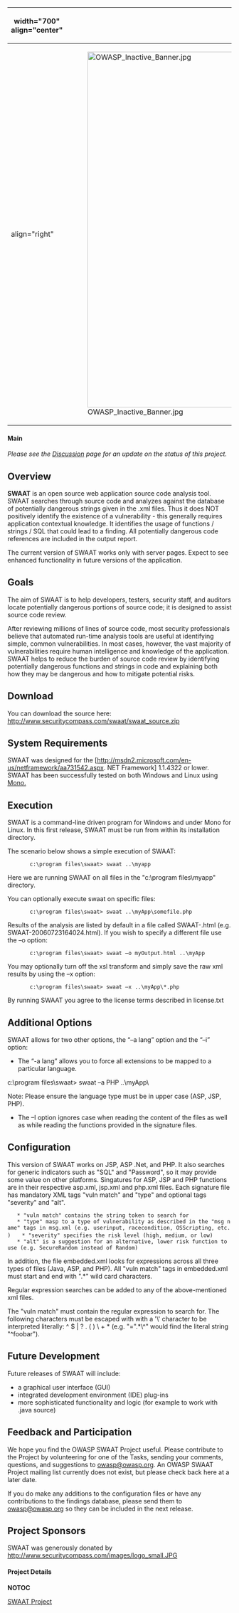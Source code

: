 <table>
<thead>
<tr class="header">
<th><p>width="700" align="center"</p></th>
<th><p><br />
</p></th>
<th><p>width="500" align="center"</p></th>
<th><p><br />
</p></th>
</tr>
</thead>
<tbody>
<tr class="odd">
<td><p>align="right"</p></td>
<td><figure>
<img src="OWASP_Inactive_Banner.jpg" title="OWASP_Inactive_Banner.jpg" alt="OWASP_Inactive_Banner.jpg" width="800" /><figcaption>OWASP_Inactive_Banner.jpg</figcaption>
</figure></td>
<td><p>align="right"</p></td>
<td></td>
</tr>
</tbody>
</table>

#### Main

*Please see the [Discussion]({{TALKPAGENAME}} "wikilink") page for an
update on the status of this project.*

## Overview

**SWAAT** is an open source web application source code analysis tool.
SWAAT searches through source code and analyzes against the database of
potentially dangerous strings given in the .xml files. Thus it does NOT
positively identify the existence of a vulnerability - this generally
requires application contextual knowledge. It identifies the usage of
functions / strings / SQL that could lead to a finding. All potentially
dangerous code references are included in the output report.

The current version of SWAAT works only with server pages. Expect to see
enhanced functionality in future versions of the application.

## Goals

The aim of SWAAT is to help developers, testers, security staff, and
auditors locate potentially dangerous portions of source code; it is
designed to assist source code review.

After reviewing millions of lines of source code, most security
professionals believe that automated run-time analysis tools are useful
at identifying simple, common vulnerabilities. In most cases, however,
the vast majority of vulnerabilities require human intelligence and
knowledge of the application. SWAAT helps to reduce the burden of source
code review by identifying potentially dangerous functions and strings
in code and explaining both how they may be dangerous and how to
mitigate potential risks.

## Download

You can download the source here:
<http://www.securitycompass.com/swaat/swaat_source.zip>

## System Requirements

SWAAT was designed for the
\[<http://msdn2.microsoft.com/en-us/netframework/aa731542.aspx>. NET
Framework\] 1.1.4322 or lower. SWAAT has been successfully tested on
both Windows and Linux using
[Mono.](http://www.mono-project.com/Main_Page)

## Execution

SWAAT is a command-line driven program for Windows and under Mono for
Linux. In this first release, SWAAT must be run from within its
installation directory.

The scenario below shows a simple execution of SWAAT:

`       c:\program files\swaat> swaat ..\myapp`

Here we are running SWAAT on all files in the "c:\\program files\\myapp"
directory.

You can optionally execute swaat on specific files:

`       c:\program files\swaat> swaat ..\myApp\somefile.php`

Results of the analysis are listed by default in a file called
SWAAT-<year month day time>.html (e.g. SWAAT-20060723164024.html). If
you wish to specify a different file use the –o option:

`       c:\program files\swaat> swaat –o myOutput.html ..\myApp`

You may optionally turn off the xsl transform and simply save the raw
xml results by using the –x option:

`       c:\program files\swaat> swaat –x ..\myApp\*.php`

By running SWAAT you agree to the license terms described in license.txt

## Additional Options

SWAAT allows for two other options, the “–a lang” option and the “–i”
option:

  - The “-a lang” allows you to force all extensions to be mapped to a
    particular language.

c:\\program files\\swaat\> swaat –a PHP ..\\myApp\\

Note: Please ensure the language type must be in upper case (ASP, JSP,
PHP).

  - The –I option ignores case when reading the content of the files as
    well as while reading the functions provided in the signature files.

## Configuration

This version of SWAAT works on JSP, ASP .Net, and PHP. It also searches
for generic indicators such as "SQL" and "Password", so it may provide
some value on other platforms. Singatures for ASP, JSP and PHP functions
are in their respective asp.xml, jsp.xml and php.xml files. Each
signature file has mandatory XML tags "vuln match" and "type" and
optional tags "severity" and "alt".

`   * "vuln match" contains the string token to search for`
`   * "type" masp to a type of vulnerability as described in the "msg name" tags in msg.xml (e.g. userinput, racecondition, OSScripting, etc.)`
`   * "severity" specifies the risk level (high, medium, or low)`
`   * "alt" is a suggestion for an alternative, lower risk function to use (e.g. SecureRandom instead of Random)`

In addition, the file embedded.xml looks for expressions across all
three types of files (Java, ASP, and PHP). All "vuln match" tags in
embedded.xml must start and end with ".\*" wild card characters.

Regular expression searches can be added to any of the above-mentioned
xml files.

The "vuln match" must contain the regular expression to search for. The
following characters must be escaped with with a '\\' character to be
interpreted literally: ^ $ | ? . ( ) \\ + \* (e.g. "=".\*\\^" would find
the literal string "^foobar").

## Future Development

Future releases of SWAAT will include:

  - a graphical user interface (GUI)
  - integrated development environment (IDE) plug-ins
  - more sophisticated functionality and logic (for example to work with
    .java source)

## Feedback and Participation

We hope you find the OWASP SWAAT Project useful. Please contribute to
the Project by volunteering for one of the Tasks, sending your comments,
questions, and suggestions to owasp@owasp.org. An OWASP SWAAT Project
mailing list currently does not exist, but please check back here at a
later date.

If you do make any additions to the configuration files or have any
contributions to the findings database, please send them to
owasp@owasp.org so they can be included in the next release.

## Project Sponsors

SWAAT was generously donated by
[<http://www.securitycompass.com/images/logo_small.JPG>](http://www.securitycompass.com)

#### Project Details

__NOTOC__ <headertabs />

[SWAAT Project](Category:OWASP_Project "wikilink")